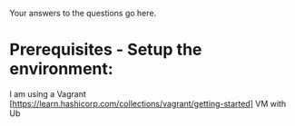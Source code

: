 Your answers to the questions go here.
# Prerequisites - Setup the environment:
I am using a Vagrant [https://learn.hashicorp.com/collections/vagrant/getting-started] VM with Ub
